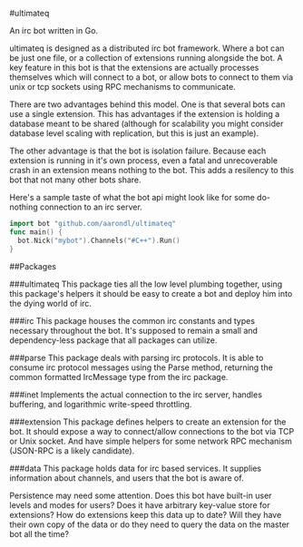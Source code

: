 #ultimateq

An irc bot written in Go.

ultimateq is designed as a distributed irc bot framework. Where a bot can be
just one file, or a collection of extensions running alongside the bot. A
key feature in this bot is that the extensions are actually processes
themselves which will connect to a bot, or allow bots to connect to them
via unix or tcp sockets using RPC mechanisms to communicate.

There are two advantages behind this model. One is that several bots can use
a single extension. This has advantages if the extension is holding a
database meant to be shared (although for scalability you might consider
database level scaling with replication, but this is just an example).

The other advantage is that the bot is isolation failure. Because each
extension is running in it's own process, even a fatal and unrecoverable
crash in an extension means nothing to the bot. This adds a resilency to
this bot that not many other bots share.

Here's a sample taste of what the bot api might look like for some do-nothing
connection to an irc server.

```go
import bot "github.com/aarondl/ultimateq"
func main() {
  bot.Nick("mybot").Channels("#C++").Run()
}
```

##Packages

###ultimateq
This package ties all the low level plumbing together, using this package's
helpers it should be easy to create a bot and deploy him into the dying world
of irc.

###irc
This package houses the common irc constants and types necessary throughout
the bot. It's supposed to remain a small and dependency-less package that all
packages can utilize.

###parse
This package deals with parsing irc protocols. It is able to consume irc
protocol messages using the Parse method, returning the common formatted
IrcMessage type from the irc package.

###inet
Implements the actual connection to the irc server, handles buffering, and
logarithmic write-speed throttling.

###extension
This package defines helpers to create an extension for the bot. It should
expose a way to connect/allow connections to the bot via TCP or Unix socket.
And have simple helpers for some network RPC mechanism (JSON-RPC is a
likely candidate).

###data
This package holds data for irc based services. It supplies information
about channels, and users that the bot is aware of.

Persistence may need some attention. Does this bot have built-in user
levels and modes for users? Does it have arbitrary key-value
store for extensions? How do extensions keep this data up to date? Will
they have their own copy of the data or do they need to query the data on the
master bot all the time?
